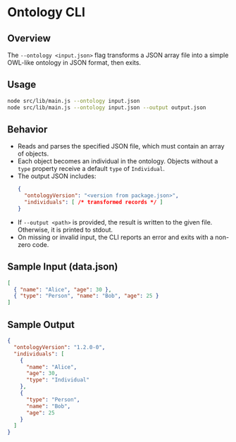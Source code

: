 # Ontology CLI

## Overview

The `--ontology <input.json>` flag transforms a JSON array file into a simple OWL-like ontology in JSON format, then exits.

## Usage

```bash
node src/lib/main.js --ontology input.json
node src/lib/main.js --ontology input.json --output output.json
```

## Behavior

- Reads and parses the specified JSON file, which must contain an array of objects.
- Each object becomes an individual in the ontology. Objects without a `type` property receive a default `type` of `Individual`.
- The output JSON includes:
  ```json
  {
    "ontologyVersion": "<version from package.json>",
    "individuals": [ /* transformed records */ ]
  }
  ```
- If `--output <path>` is provided, the result is written to the given file. Otherwise, it is printed to stdout.
- On missing or invalid input, the CLI reports an error and exits with a non-zero code.

## Sample Input (data.json)
```json
[
  { "name": "Alice", "age": 30 },
  { "type": "Person", "name": "Bob", "age": 25 }
]
```

## Sample Output
```json
{
  "ontologyVersion": "1.2.0-0",
  "individuals": [
    {
      "name": "Alice",
      "age": 30,
      "type": "Individual"
    },
    {
      "type": "Person",
      "name": "Bob",
      "age": 25
    }
  ]
}
```